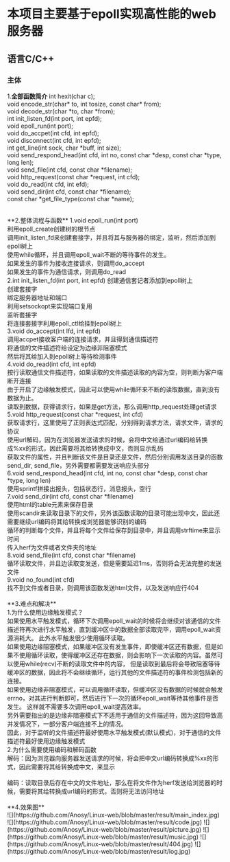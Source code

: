 # 本项目主要基于epoll实现高性能的web服务器
## 语言C/C++

### 主体
1.**全部函数简介**
int hexit(char c);<br>
void encode_str(char* to, int tosize, const char* from);<br>
void decode_str(char *to, char *from);<br>
int init_listen_fd(int port, int epfd);<br>
void epoll_run(int port);<br>
void do_accpet(int cfd, int epfd);<br>
void disconnect(int cfd, int epfd);<br>
int get_line(int sock, char *buff, int size);<br>
void send_respond_head(int cfd, int no, const char *desp, const char *type, long len);<br>
void send_file(int cfd, const char *filename);<br>
void http_request(const char *request, int cfd);<br>
void do_read(int cfd, int efd);<br>
void send_dir(int cfd, const char *filename);<br>
const char *get_file_type(const char *name);<br>

<br>
**2.整体流程与函数**
1.void epoll_run(int port)<br>
利用epoll_create创建树的根节点<br>
调用init_listen_fd来创建套接字，并且将其与服务器的绑定，监听，然后添加到epoll树上<br>
使用while循环，并且调用epoll_wait不断的等待事件的发生。<br>
如果发生的事件为接收连接请求，则调用do_accept<br>
如果发生的事件为通信请求，则调用do_read<br>
2.int init_listen_fd(int port, int epfd) 创建通信套记者添加到epoll树上<br>
创建套接字<br>
绑定服务器地址和端口<br>
利用setsockopt来实现端口复用<br>
监听套接字<br>
将连接套接字利用epoll_ctl给挂到epoll树上<br>
3.void do_accept(int lfd, int epfd)<br>
调用accpet接收客户端的连接请求，并且得到通信描述符<br>
将通信的文件描述符给设定为边缘非阻塞模式<br>
然后将其给加入到epoll树上等待检测事件<br>
4.void do_read(int cfd, int epfd)<br>
按行读取通信文件描述符，如果读取的文件描述读取的内容为空，则判断为客户端断开连接<br>
由于开启了边缘触发模式，因此可以使用while循环来不断的读取数据，直到没有数据为止。<br>
读取到数据，获得请求行，如果是get方法，那么调用http_request处理get请求<br>
5.void http_request(const char *request, int cfd)<br>
获取请求行，这里使用了正则表达式匹配，分别得到请求方法，请求文件，请求的协议<br>
使用url解码，因为在浏览器发送请求的时候，会将中文给通过url编码给转换成%xx的形式，因此需要将其给转换成中文，否则显示乱码<br>
获取文件的属性，并且判断该文件是目录还是文件，然后分别调用发送目录的函数send_dir, send_file，另外需要都需要发送响应头部分<br>
6.void send_respond_head(int cfd, int no, const char *desp, const char *type, long len)<br>
使用sprintf拼接出报头，包括状态行，消息报头，空行<br>
7.void send_dir(int cfd, const char *filename)<br>
使用html的table元素来保存目录<br>
使用scandir来读取目录下的文件，另外该函数读取的目录可能出现中文，因此还需要继续url编码将其给转换成浏览器能够识别的编码<br>
循环的判断每个文件，并且将每个文件给保存到目录中，并且调用strftime来显示时间<br>
传入herf为文件或者文件夹的地址<br>
8.void send_file(int cfd, const char *filename)<br>
循环读取文件，并且边读取变发送，但是需要延迟1ms，否则将会无法完整的发送文件<br>
9.void no_found(int cfd)<br>
找不到文件或者目录，则调用该函数发送html文件，以及发送响应行404<br>

<br>
**3.难点和解决**<br>
1.为什么使用边缘触发模式？<br>
如果使用水平触发模式，循环下次调用epoll_wait的时候将会继续对该通信的文件描述符再次进行水平触发，直到缓冲区中的数据全部读取完毕，调用epoll_wait资源消耗大。
此外水平触发很少使用循环读取。<br>
如果使用边缘阻塞模式，如果缓冲区没有发生事件，即使缓冲区还有数据，但是如果不使用循环读取，使得缓冲区还存在数据，则会影响下一次读取的内容。虽然可以使用while(recv)不断的读取文件中的内容，
但是读取到最后将会导致阻塞等待缓冲区的数据，因此将不会继续循环，运行其他的文件描述符的事件检测包括新的连接。<br>
如果使用边缘非阻塞模式，可以调用循环读取，但缓冲区没有数据的时候就会触发errno，对其进行判断即可，然后进行下一次的循环epoll_wait等待其他事件是否发生。
这样就不需要多次调用epoll_wait提高效率。<br>
另外需要指出的是边缘非阻塞模式下不适用于通信的文件描述符，因为这回导致高并发情况下，一部分客户端连接不上的情况。<br>
因此，对于监听的文件描述符最好使用水平触发模式(默认模式)，对于通信的文件描述符最好使用边缘触发模式<br>
2.为什么需要使用编码和解码函数<br>
解码：因为浏览器向服务器发送请求的时候，将会把中文url编码转换成%xx的形式，因此需要将其给转换成中文，来显示<br><br>
编码：读取目录后存在中文的文件地址，那么在将文件作为herf发送给浏览器的时候，需要将其给转换成url编码的形式，否则将无法访问地址<br>

<br>
**4.效果图**<br>
![](https://github.com/Anosy/Linux-web/blob/master/result/main_index.jpg)
![](https://github.com/Anosy/Linux-web/blob/master/result/code.jpg)
![](https://github.com/Anosy/Linux-web/blob/master/result/picture.jpg)
![](https://github.com/Anosy/Linux-web/blob/master/result/music.jpg)
![](https://github.com/Anosy/Linux-web/blob/master/result/404.jpg)
![](https://github.com/Anosy/Linux-web/blob/master/result/log.jpg)
